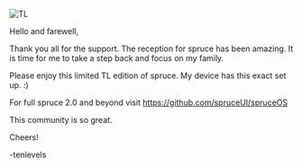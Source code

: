 ![TL](https://github.com/user-attachments/assets/04ad6988-a9d6-4712-bb61-83b35589f56a)

Hello and farewell,

Thank you all for the support. The reception for spruce has been amazing.
It is time for me to take a step back and focus on my family.

Please enjoy this limited TL edition of spruce. My device has this exact set up. :)

For full spruce 2.0 and beyond visit https://github.com/spruceUI/spruceOS

This community is so great.

Cheers!

-tenlevels

